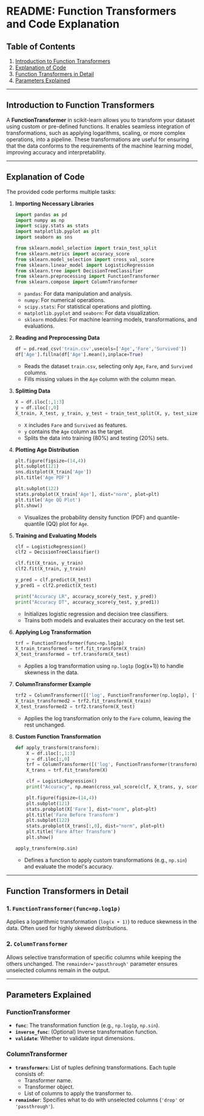 # README: Function Transformers and Code Explanation

## Table of Contents
1. [Introduction to Function Transformers](#introduction-to-function-transformers)
2. [Explanation of Code](#explanation-of-code)
3. [Function Transformers in Detail](#function-transformers-in-detail)
4. [Parameters Explained](#parameters-explained)

---

## Introduction to Function Transformers

A **FunctionTransformer** in scikit-learn allows you to transform your dataset using custom or pre-defined functions. It enables seamless integration of transformations, such as applying logarithms, scaling, or more complex operations, into a pipeline. These transformations are useful for ensuring that the data conforms to the requirements of the machine learning model, improving accuracy and interpretability.

---

## Explanation of Code

The provided code performs multiple tasks:

1. **Importing Necessary Libraries**
   ```python
   import pandas as pd
   import numpy as np
   import scipy.stats as stats
   import matplotlib.pyplot as plt
   import seaborn as sns

   from sklearn.model_selection import train_test_split
   from sklearn.metrics import accuracy_score
   from sklearn.model_selection import cross_val_score
   from sklearn.linear_model import LogisticRegression
   from sklearn.tree import DecisionTreeClassifier
   from sklearn.preprocessing import FunctionTransformer
   from sklearn.compose import ColumnTransformer
   ```
   - `pandas`: For data manipulation and analysis.
   - `numpy`: For numerical operations.
   - `scipy.stats`: For statistical operations and plotting.
   - `matplotlib.pyplot` and `seaborn`: For data visualization.
   - `sklearn` modules: For machine learning models, transformations, and evaluations.

2. **Reading and Preprocessing Data**
   ```python
   df = pd.read_csv('train.csv',usecols=['Age','Fare','Survived'])
   df['Age'].fillna(df['Age'].mean(),inplace=True)
   ```
   - Reads the dataset `train.csv`, selecting only `Age`, `Fare`, and `Survived` columns.
   - Fills missing values in the `Age` column with the column mean.

3. **Splitting Data**
   ```python
   X = df.iloc[:,1:3]
   y = df.iloc[:,0]
   X_train, X_test, y_train, y_test = train_test_split(X, y, test_size=0.2, random_state=42)
   ```
   - `X` includes `Fare` and `Survived` as features.
   - `y` contains the `Age` column as the target.
   - Splits the data into training (80%) and testing (20%) sets.

4. **Plotting Age Distribution**
   ```python
   plt.figure(figsize=(14,4))
   plt.subplot(121)
   sns.distplot(X_train['Age'])
   plt.title('Age PDF')

   plt.subplot(122)
   stats.probplot(X_train['Age'], dist="norm", plot=plt)
   plt.title('Age QQ Plot')
   plt.show()
   ```
   - Visualizes the probability density function (PDF) and quantile-quantile (QQ) plot for `Age`.

5. **Training and Evaluating Models**
   ```python
   clf = LogisticRegression()
   clf2 = DecisionTreeClassifier()

   clf.fit(X_train, y_train)
   clf2.fit(X_train, y_train)

   y_pred = clf.predict(X_test)
   y_pred1 = clf2.predict(X_test)

   print("Accuracy LR", accuracy_score(y_test, y_pred))
   print("Accuracy DT", accuracy_score(y_test, y_pred1))
   ```
   - Initializes logistic regression and decision tree classifiers.
   - Trains both models and evaluates their accuracy on the test set.

6. **Applying Log Transformation**
   ```python
   trf = FunctionTransformer(func=np.log1p)
   X_train_transformed = trf.fit_transform(X_train)
   X_test_transformed = trf.transform(X_test)
   ```
   - Applies a log transformation using `np.log1p` (log(x+1)) to handle skewness in the data.

7. **ColumnTransformer Example**
   ```python
   trf2 = ColumnTransformer([('log', FunctionTransformer(np.log1p), ['Fare'])], remainder='passthrough')
   X_train_transformed2 = trf2.fit_transform(X_train)
   X_test_transformed2 = trf2.transform(X_test)
   ```
   - Applies the log transformation only to the `Fare` column, leaving the rest unchanged.

8. **Custom Function Transformation**
   ```python
   def apply_transform(transform):
       X = df.iloc[:,1:3]
       y = df.iloc[:,0]
       trf = ColumnTransformer([('log', FunctionTransformer(transform), ['Fare'])], remainder='passthrough')
       X_trans = trf.fit_transform(X)

       clf = LogisticRegression()
       print("Accuracy", np.mean(cross_val_score(clf, X_trans, y, scoring='accuracy', cv=10)))

       plt.figure(figsize=(14,4))
       plt.subplot(121)
       stats.probplot(X['Fare'], dist="norm", plot=plt)
       plt.title('Fare Before Transform')
       plt.subplot(122)
       stats.probplot(X_trans[:,0], dist="norm", plot=plt)
       plt.title('Fare After Transform')
       plt.show()

   apply_transform(np.sin)
   ```
   - Defines a function to apply custom transformations (e.g., `np.sin`) and evaluate the model's accuracy.

---

## Function Transformers in Detail

### 1. `FunctionTransformer(func=np.log1p)`
Applies a logarithmic transformation (`log(x + 1)`) to reduce skewness in the data. Often used for highly skewed distributions.

### 2. `ColumnTransformer`
Allows selective transformation of specific columns while keeping the others unchanged. The `remainder='passthrough'` parameter ensures unselected columns remain in the output.

---

## Parameters Explained

### **FunctionTransformer**
- **`func`**: The transformation function (e.g., `np.log1p`, `np.sin`).
- **`inverse_func`**: (Optional) Inverse transformation function.
- **`validate`**: Whether to validate input dimensions.

### **ColumnTransformer**
- **`transformers`**: List of tuples defining transformations. Each tuple consists of:
  - Transformer name.
  - Transformer object.
  - List of columns to apply the transformer to.
- **`remainder`**: Specifies what to do with unselected columns (`'drop'` or `'passthrough'`).

